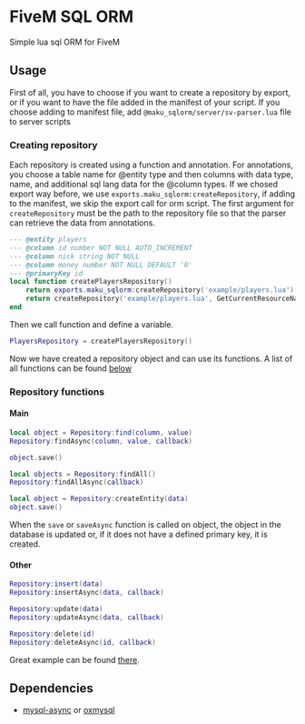 # FiveM SQL ORM
Simple lua sql ORM for FiveM

## Usage
First of all, you have to choose if you want to create a repository by export, or if you want to have the file added in the manifest of your script. 
If you choose adding to manifest file, add `@maku_sqlorm/server/sv-parser.lua` file to server scripts

### Creating repository
Each repository is created using a function and annotation. For annotations, you choose a table name for @entity type and then columns with data type, name, and additional sql lang data for the @column types.
If we chosed export way before, we use `exports.maku_sqlorm:createRepository`, if adding to the manifest, we skip the export call for orm script.
The first argument for `createRepository` must be the path to the repository file so that the parser can retrieve the data from annotations.
```lua
--- @entity players
--- @column id number NOT NULL AUTO_INCREMENT
--- @column nick string NOT NULL
--- @column money number NOT NULL DEFAULT '0'
--- @primaryKey id
local function createPlayersRepository()
    return exports.maku_sqlorm:createRepository('example/players.lua') -- Using export case
    return createRepository('example/players.lua', GetCurrentResourceName()) -- Including file in manifest case
end
```
Then we call function and define a variable.
```lua
PlayersRepository = createPlayersRepository()
```
Now we have created a repository object and can use its functions. A list of all functions can be found [below](https://github.com/itIsMaku/sql_orm#repository-functions)
### Repository functions
#### Main
```lua
local object = Repository:find(column, value)
Repository:findAsync(column, value, callback)

object.save()
```
```lua
local objects = Repository:findAll()
Repository:findAllAsync(callback)
```
```lua
local object = Repository:createEntity(data)
object.save()
```
When the `save` or `saveAsync` function is called on object, the object in the database is updated or, if it does not have a defined primary key, it is created.

#### Other
```lua
Repository:insert(data)
Repository:insertAsync(data, callback)

Repository:update(data)
Repository:updateAsync(data, callback)

Repository:delete(id)
Repository:deleteAsync(id, callback)
```

Great example can be found [there](https://github.com/itIsMaku/sql_orm/blob/main/example/players.lua).

## Dependencies
- [mysql-async](https://github.com/brouznouf/fivem-mysql-async) or [oxmysql](https://github.com/overextended/oxmysql)
